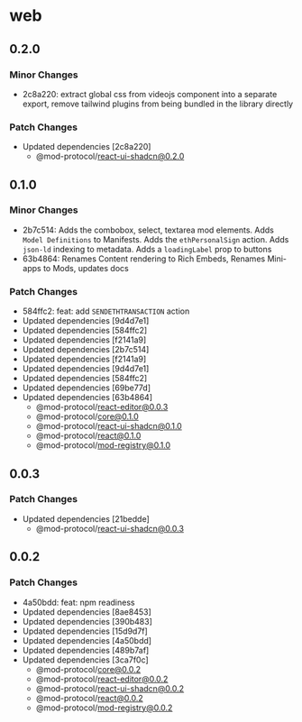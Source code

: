 # web

## 0.2.0

### Minor Changes

- 2c8a220: extract global css from videojs component into a separate export, remove tailwind plugins from being bundled in the library directly

### Patch Changes

- Updated dependencies [2c8a220]
  - @mod-protocol/react-ui-shadcn@0.2.0

## 0.1.0

### Minor Changes

- 2b7c514: Adds the combobox, select, textarea mod elements. Adds `Model Definitions` to Manifests. Adds the `ethPersonalSign` action. Adds `json-ld` indexing to metadata. Adds a `loadingLabel` prop to buttons
- 63b4864: Renames Content rendering to Rich Embeds, Renames Mini-apps to Mods, updates docs

### Patch Changes

- 584ffc2: feat: add `SENDETHTRANSACTION` action
- Updated dependencies [9d4d7e1]
- Updated dependencies [584ffc2]
- Updated dependencies [f2141a9]
- Updated dependencies [2b7c514]
- Updated dependencies [f2141a9]
- Updated dependencies [9d4d7e1]
- Updated dependencies [584ffc2]
- Updated dependencies [69be77d]
- Updated dependencies [63b4864]
  - @mod-protocol/react-editor@0.0.3
  - @mod-protocol/core@0.1.0
  - @mod-protocol/react-ui-shadcn@0.1.0
  - @mod-protocol/react@0.1.0
  - @mod-protocol/mod-registry@0.1.0

## 0.0.3

### Patch Changes

- Updated dependencies [21bedde]
  - @mod-protocol/react-ui-shadcn@0.0.3

## 0.0.2

### Patch Changes

- 4a50bdd: feat: npm readiness
- Updated dependencies [8ae8453]
- Updated dependencies [390b483]
- Updated dependencies [15d9d7f]
- Updated dependencies [4a50bdd]
- Updated dependencies [489b7af]
- Updated dependencies [3ca7f0c]
  - @mod-protocol/core@0.0.2
  - @mod-protocol/react-editor@0.0.2
  - @mod-protocol/react-ui-shadcn@0.0.2
  - @mod-protocol/react@0.0.2
  - @mod-protocol/mod-registry@0.0.2
